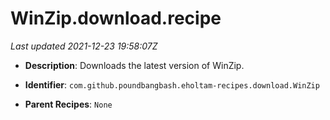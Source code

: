 # WinZip.download.recipe

_Last updated 2021-12-23 19:58:07Z_

- **Description**: Downloads the latest version of WinZip.

- **Identifier**: `com.github.poundbangbash.eholtam-recipes.download.WinZip`

- **Parent Recipes**: `None`